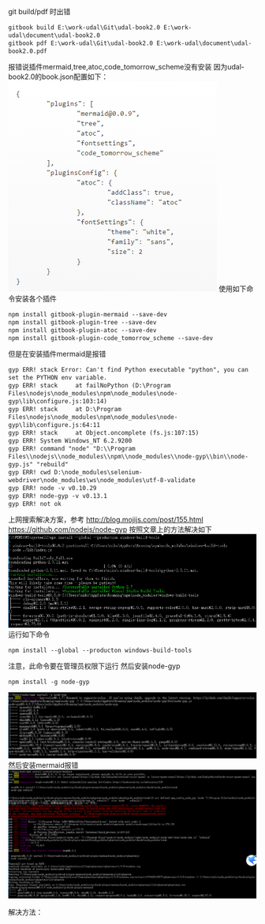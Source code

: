 git build\/pdf 时出错

```
gitbook build E:\work-udal\Git\udal-book2.0 E:\work-udal\document\udal-book2.0
gitbook pdf E:\work-udal\Git\udal-book2.0 E:\work-udal\document\udal-book2.0.pdf
```

报错说插件mermaid,tree,atoc,code\_tomorrow\_scheme没有安装
因为udal-book2.0的book.json配置如下：
![](/assets/book-json.png)
使用如下命令安装各个插件

```
npm install gitbook-plugin-mermaid --save-dev
npm install gitbook-plugin-tree --save-dev
npm install gitbook-plugin-atoc --save-dev
npm install gitbook-plugin-code_tomorrow_scheme --save-dev
```

但是在安装插件mermaid是报错

```
gyp ERR! stack Error: Can't find Python executable "python", you can set the PYTHON env variable.
gyp ERR! stack     at failNoPython (D:\Program Files\nodejs\node_modules\npm\node_modules\node-gyp\lib\configure.js:103:14)
gyp ERR! stack     at D:\Program Files\nodejs\node_modules\npm\node_modules\node-gyp\lib\configure.js:64:11
gyp ERR! stack     at Object.oncomplete (fs.js:107:15)
gyp ERR! System Windows_NT 6.2.9200
gyp ERR! command "node" "D:\\Program Files\\nodejs\\node_modules\\npm\\node_modules\\node-gyp\\bin\\node-gyp.js" "rebuild"
gyp ERR! cwd D:\node_modules\selenium-webdriver\node_modules\ws\node_modules\utf-8-validate
gyp ERR! node -v v0.10.29
gyp ERR! node-gyp -v v0.13.1
gyp ERR! not ok
```

上网搜索解决方案，参考
[http:\/\/blog.mojijs.com\/post\/155.html](http://blog.mojijs.com/post/155.html)
[https:\/\/github.com\/nodejs\/node-gyp](https://github.com/nodejs/node-gyp)
按照文章上的方法解决如下
![](/assets/QQ截图20160920171433.png)
运行如下命令

```
npm install --global --producton windows-build-tools
```

注意，此命令要在管理员权限下运行
然后安装node-gyp

```
npm install -g node-gyp
```
![node-gyp安装](/assets/QQ截图20160921091615.png)
然后安装mermaid报错
![安装mermaid报错](/assets/QQ截图20160921092006.png)

解决方法：
